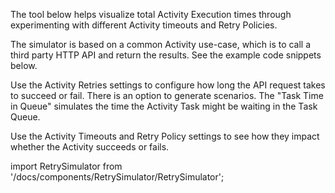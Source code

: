 
The tool below helps visualize total Activity Execution times through experimenting with different Activity timeouts and Retry Policies.

The simulator is based on a common Activity use-case, which is to call a third party HTTP API and return the results.
See the example code snippets below.

Use the Activity Retries settings to configure how long the API request takes to succeed or fail.
There is an option to generate scenarios.
The "Task Time in Queue" simulates the time the Activity Task might be waiting in the Task Queue.

Use the Activity Timeouts and Retry Policy settings to see how they impact whether the Activity succeeds or fails.

import RetrySimulator from '/docs/components/RetrySimulator/RetrySimulator';

<RetrySimulator />
